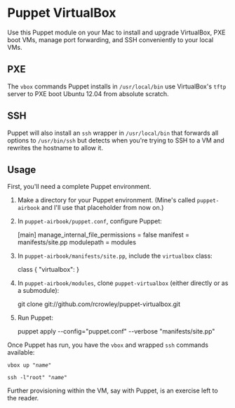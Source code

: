 Puppet VirtualBox
=================

Use this Puppet module on your Mac to install and upgrade VirtualBox, PXE boot VMs, manage port forwarding, and SSH conveniently to your local VMs.

PXE
---

The `vbox` commands Puppet installs in `/usr/local/bin` use VirtualBox's `tftp` server to PXE boot Ubuntu 12.04 from absolute scratch.

SSH
---

Puppet will also install an `ssh` wrapper in `/usr/local/bin` that forwards all options to `/usr/bin/ssh` but detects when you're trying to SSH to a VM and rewrites the hostname to allow it.

Usage
-----

First, you'll need a complete Puppet environment.

1. Make a directory for your Puppet environment.  (Mine's called `puppet-airbook` and I'll use that placeholder from now on.)

2. In `puppet-airbook/puppet.conf`, configure Puppet:

    [main]
        manage_internal_file_permissions = false
        manifest = manifests/site.pp
        modulepath = modules

3. In `puppet-airbook/manifests/site.pp`, include the `virtualbox` class:

    class { "virtualbox": }

4. In `puppet-airbook/modules`, clone `puppet-virtualbox` (either directly or as a submodule):

    git clone git://github.com/rcrowley/puppet-virtualbox.git

5. Run Puppet:

    puppet apply --config="puppet.conf" --verbose "manifests/site.pp"

Once Puppet has run, you have the `vbox` and wrapped `ssh` commands available:

<pre><code>vbox up "<em>name</em>"</code></pre>

<pre><code>ssh -l"root" "<em>name</em>"</code></pre>

Further provisioning within the VM, say with Puppet, is an exercise left to the reader.
